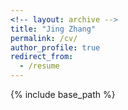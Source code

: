 ```yaml
---
<!-- layout: archive -->
title: "Jing Zhang"
permalink: /cv/
author_profile: true
redirect_from:
  - /resume
---
```


{% include base_path %}

